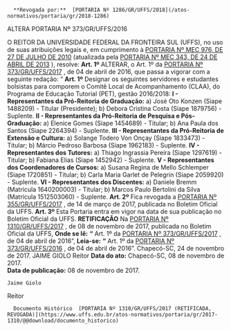       **Revogada por:**  [PORTARIA Nº 1286/GR/UFFS/2018](/atos-normativos/portaria/gr/2018-1286) 

   ALTERA PORTARIA Nº 373/GR/UFFS/2016  

 O REITOR DA UNIVERSIDADE FEDERAL DA FRONTEIRA SUL (UFFS), no uso de suas atribuições legais e, em cumprimento à [PORTARIA Nº MEC 976, DE 27 DE JULHO DE 2010](http://portal.mec.gov.br/index.php?option=com_docman&view=download&alias=14912-portaria-n-976&category_slug=dezembro-2013-pdf&Itemid=30192)  (atualizada pela [PORTARIA Nº MEC 343, DE 24 DE ABRIL DE 2013](http://portal.mec.gov.br/index.php?option=com_docman&view=download&alias=13005-portaria-343-24-abril-2013-pdf&category_slug=abril-2013-pdf&Itemid=30192)  ), resolve:   **Art. 1º** ALTERAR, o Art. 1º da [PORTARIA Nº 373/GR/UFFS/2017](https://www.uffs.edu.br/atos-normativos/portaria/gr/2017-0373)  , de 04 de abril de 2016, que passa a vigorar com a seguinte redação: “ **Art. 1º** Designar os seguintes servidores e estudantes bolsistas para comporem o Comitê Local de Acompanhamento (CLAA), do Programa de Educação Tutorial (PET), gestão 2016/2018: **I - Representantes da Pró-Reitoria de Graduação:**  a) José Oto Konzen (Siape 1488209) - Titular (Presidente); b) Debora Cristina Costa (Siape 1879756) - Suplente. **II - Representantes da Pró-Reitoria de Pesquisa e Pós-Graduação:**  a) Elenice Gomes (Siape 1454689) - Titular; b) Ana Paula dos Santos (Siape 2264394) - Suplente. **III - Representantes da Pró-Reitoria de Extensão e Cultura:**  a) Solange Todero Von Onçay (Siape 1833473) - Titular; b) Márcio Pedroso Barbosa (Siape 1962183) - Suplente. **IV - Representantes dos Tutores:**  a) Thiago Ingrassia Pereira (Siape 1297619) - Titular; b) Fabiana Elias (Siape 1452942) - Suplente. **V - Representantes dos Coordenadores de Cursos:**  a) Susana Regina de Mello Schlemper (Siape 1720851) - Titular; b) Carla Maria Garlet de Pelegrin (Siape 2059920) - Suplente. **VI - Representantes dos Discentes:**  a) Daniele Bremm (Matrícula 1640200003) - Titular; b) Marcos Paulo Bertolini da Silva (Matrícula 1512503060) - Suplente.   **Art. 2º** Fica revogada a [PORTARIA Nº 355/GR/UFFS/2017](https://www.uffs.edu.br/atos-normativos/portaria/gr/2017-0355)  , de 14 de março de 2017, publicada no Boletim Oficial da UFFS.   **Art. 3º** Esta Portaria entra em vigor na data de sua publicação no Boletim Oficial da UFFS.   **RETIFICAÇÃO**    Na [PORTARIA Nº 1310/GR/UFFS/2017](https://www.uffs.edu.br/atos-normativos/portaria/gr/2017-1310)  , de 08 de novembro de 2017, publicada no Boletim Oficial da UFFS,   **Onde se lê:**  **“** Art. 1º da [PORTARIA Nº 373/GR/UFFS/2017](https://www.uffs.edu.br/atos-normativos/portaria/gr/2017-0373)  , de 04 de abril de 2016”,   **Leia-se:**  **“** Art. 1º da [PORTARIA Nº 373/GR/UFFS/2016](https://www.uffs.edu.br/atos-normativos/portaria/gr/2016-0373)  , de 04 de abril de 2016”.   Chapecó-SC, 24 de novembro de 2017.   JAIME GIOLO Reitor    **Data do ato:** Chapecó-SC, 08 de novembro de 2017.   
 **Data de publicação:**  08 de novembro de 2017. 

    Jaime Giolo   
 Reitor 

      Documento Histórico  [PORTARIA Nº 1310/GR/UFFS/2017 (RETIFICADA, REVOGADA)](https://www.uffs.edu.br/atos-normativos/portaria/gr/2017-1310/@@download/documento_historico)     
      